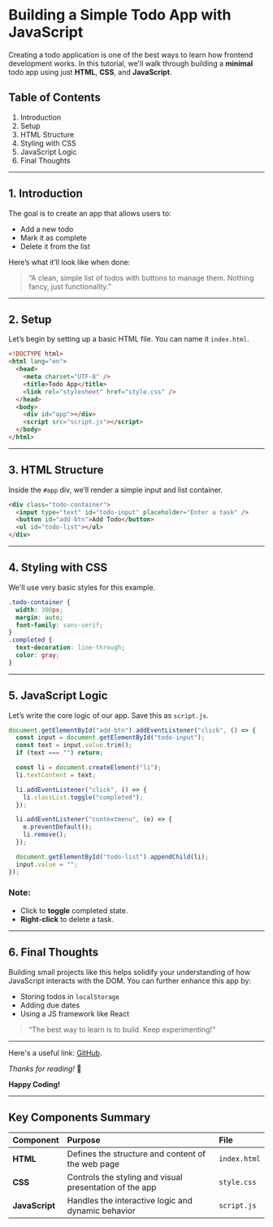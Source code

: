 # Building a Simple Todo App with JavaScript

Creating a todo application is one of the best ways to learn how frontend development works. In this tutorial, we'll walk through building a **minimal** todo app using just **HTML**, **CSS**, and **JavaScript**.

## Table of Contents

1.  Introduction
2.  Setup
3.  HTML Structure
4.  Styling with CSS
5.  JavaScript Logic
6.  Final Thoughts

-----

## 1. Introduction

The goal is to create an app that allows users to:

  - Add a new todo
  - Mark it as complete
  - Delete it from the list

Here’s what it’ll look like when done:

> “A clean, simple list of todos with buttons to manage them. Nothing fancy, just functionality.”

-----

## 2. Setup

Let’s begin by setting up a basic HTML file. You can name it `index.html`.

```html
<!DOCTYPE html>
<html lang="en">
  <head>
    <meta charset="UTF-8" />
    <title>Todo App</title>
    <link rel="stylesheet" href="style.css" />
  </head>
  <body>
    <div id="app"></div>
    <script src="script.js"></script>
  </body>
</html>
```

-----

## 3. HTML Structure

Inside the `#app` div, we’ll render a simple input and list container.

```html
<div class="todo-container">
  <input type="text" id="todo-input" placeholder="Enter a task" />
  <button id="add-btn">Add Todo</button>
  <ul id="todo-list"></ul>
</div>
```

-----

## 4. Styling with CSS

We'll use very basic styles for this example.

```css
.todo-container {
  width: 300px;
  margin: auto;
  font-family: sans-serif;
}
.completed {
  text-decoration: line-through;
  color: gray;
}
```

-----

## 5. JavaScript Logic

Let’s write the core logic of our app. Save this as `script.js`.

```javascript
document.getElementById("add-btn").addEventListener("click", () => {
  const input = document.getElementById("todo-input");
  const text = input.value.trim();
  if (text === "") return;

  const li = document.createElement("li");
  li.textContent = text;

  li.addEventListener("click", () => {
    li.classList.toggle("completed");
  });

  li.addEventListener("contextmenu", (e) => {
    e.preventDefault();
    li.remove();
  });

  document.getElementById("todo-list").appendChild(li);
  input.value = "";
});
```

### Note:

  - Click to **toggle** completed state.
  - **Right-click** to delete a task.

-----

## 6. Final Thoughts

Building small projects like this helps solidify your understanding of how JavaScript interacts with the DOM. You can further enhance this app by:

  - Storing todos in `localStorage`
  - Adding due dates
  - Using a JS framework like React

> “The best way to learn is to build. Keep experimenting\!”

-----

Here's a useful link: [GitHub](https://github.com).

*Thanks for reading\!* 📝

**Happy Coding\!**

-----

## Key Components Summary

| Component | Purpose | File |
| :--- | :--- | :--- |
| **HTML** | Defines the structure and content of the web page | `index.html` |
| **CSS** | Controls the styling and visual presentation of the app | `style.css` |
| **JavaScript** | Handles the interactive logic and dynamic behavior | `script.js` |
